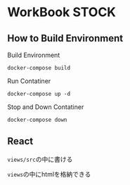 # WorkBook  STOCK

## How to Build Environment
Build Environment
```
docker-compose build
```

Run Contatiner
```
docker-compose up -d
```

Stop and Down Contatiner
```
docker-compose down
```

## React
`views/src`の中に書ける

`views`の中にhtmlを格納できる